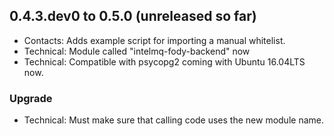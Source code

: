 ## 0.4.3.dev0 to 0.5.0 (unreleased so far)
 * Contacts: Adds example script for importing a manual whitelist.
 * Technical: Module called "intelmq-fody-backend" now
 * Technical: Compatible with psycopg2 coming with Ubuntu 16.04LTS now.

### Upgrade
 * Technical: Must make sure that calling code uses the new module name.

